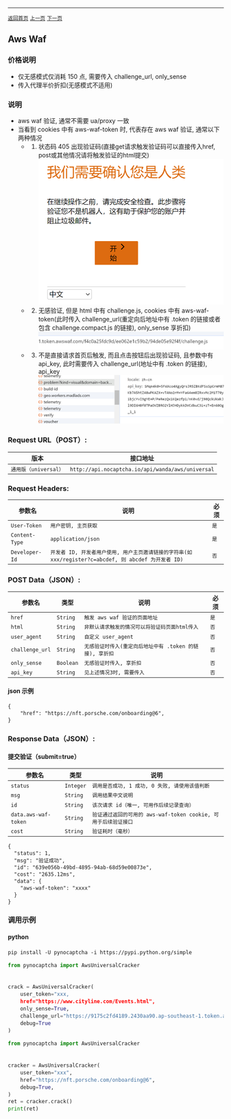 ------

[`返回首页`](../README.md)    [`上一页`](cloudflare.md)   [`下一页`](perimeterx.md)

## Aws Waf

### 价格说明
* 仅无感模式仅消耗 150 点, 需要传入 challenge_url, only_sense
* 传入代理半价折扣(无感模式不适用)

### 说明
* aws waf 验证, 通常不需要 ua/proxy 一致
* 当看到 cookies 中有 aws-waf-token 时, 代表存在 aws waf 验证, 通常以下两种情况
    * 1. 状态码 405 出现验证码(直接get请求触发验证码可以直接传入href, post或其他情况请将触发验证的html提交)
    ![验证码样例](/images/aws/img.png)
    * 2. 无感验证, 但是 html 中有 challenge.js, cookies 中有 aws-waf-token(此时传入 challenge_url(重定向后地址中有 .token 的链接或者包含 challenge.compact.js 的链接), only_sense 享折扣)
    ![无感验证样例](/images/aws/img2.png)
    * 3. 不是直接请求首页后触发, 而且点击按钮后出现验证码, 且参数中有 api_key, 此时需要传入 challenge_url(地址中有 .token 的链接), api_key
    ![验证码样例2](/images/aws/img3.png)

### Request URL（POST）:

| 版本               | 接口地址                                                    |
|------------------|---------------------------------------------------------|
| `通用版（universal）` | `http://api.nocaptcha.io/api/wanda/aws/universal` |

### Request Headers:

| 参数名            | 说明                 | 必须  |
|----------------|--------------------|-----|
| `User-Token`   | `用户密钥, 主页获取`       | `是` |
| `Content-Type` | `application/json` | `是` |
| `Developer-Id` | `开发者 ID, 开发者用户使用, 用户主页邀请链接的字符串(如 xxx/register?c=abcdef, 则 abcdef 为开发者 ID)`           | `否` |

### POST Data（JSON）:

| 参数名          | 类型        | 说明                                                                                                                                                             | 必须  |
|--------------|-----------|-----------------------------|-----|
| `href`       | `String`  | `触发 aws waf 验证的页面地址`    | `是` |
| `html`     | `String` | `非默认请求触发的情况可以将验证码页面html传入`       | `否` |
| `user_agent` | `String`  | `自定义 user_agent`       | `否` |
| `challenge_url` | `String`  | `无感验证时传入(重定向后地址中有 .token 的链接), 享折扣`       | `否` |
| `only_sense` | `Boolean`  | `无感验证时传入, 享折扣`       | `否` |
| `api_key` | `String`  | `见上述情况3时, 需要传入`       | `否` |

#### json 示例

```
{
    "href": "https://nft.porsche.com/onboarding@6",
}
```


### Response Data（JSON）:

#### 提交验证（submit=true）

| 参数名            | 类型        | 说明                            |
|----------------|-----------|-------------------------------|
| `status`       | `Integer` | `调用是否成功, 1 成功, 0 失败, 请使用该值判断` |
| `msg`          | `String`  | `调用结果中文说明`                    |
| `id`           | `String`  | `该次请求 id（唯一, 可用作后续记录查询）`      |
| `data.aws-waf-token`   | `String`  | `验证通过返回的可用的 aws-waf-token cookie, 可用于后续验证接口`    |
| `cost`         | `String`  | `验证耗时（毫秒）`                    |

```
{
  "status": 1,
  "msg": "验证成功",
  "id": "639e056b-49bd-4895-94ab-68d59e00873e",
  "cost": "2635.12ms",
  "data": {
    "aws-waf-token": "xxxx"
  }
}
```

### 调用示例

#### python

```shell
pip install -U pynocaptcha -i https://pypi.python.org/simple
```

```python
from pynocaptcha import AwsUniversalCracker


crack = AwsUniversalCracker(
    user_token="xxx,
    href="https://www.cityline.com/Events.html",
    only_sense=True,
    challenge_url="https://9175c2fd4189.2430aa90.ap-southeast-1.token.awswaf.com/9175c2fd4189/6e83bc7a594c/challenge.js",
    debug=True
)
```

```python
from pynocaptcha import AwsUniversalCracker


cracker = AwsUniversalCracker(
    user_token="xxx",
    href="https://nft.porsche.com/onboarding@6",
    debug=True,
)
ret = cracker.crack()
print(ret)
```
